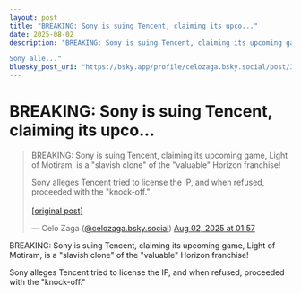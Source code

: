 ```yaml
---
layout: post
title: "BREAKING: Sony is suing Tencent, claiming its upco..."
date: 2025-08-02
description: "BREAKING: Sony is suing Tencent, claiming its upcoming game, Light of Motiram, is a \"slavish clone\" of the \"valuable\" Horizon franchise! 

Sony alle..."
bluesky_post_uri: "https://bsky.app/profile/celozaga.bsky.social/post/3lvf2tfqfxc26"
---
```


<h1 class="bluesky-post-title">BREAKING: Sony is suing Tencent, claiming its upco...</h1>

<blockquote class="bluesky-embed" data-bluesky-uri="at://did:plc:lmh6rennptq77inaztnovw4b/app.bsky.feed.post/3lvf2tfqfxc26" data-bluesky-embed-color-mode="system">
<p lang="">BREAKING: Sony is suing Tencent, claiming its upcoming game, Light of Motiram, is a "slavish clone" of the "valuable" Horizon franchise! 

Sony alleges Tencent tried to license the IP, and when refused, proceeded with the "knock-off."<br><br><a href="https://bsky.app/profile/celozaga.bsky.social/post/3lvf2tfqfxc26">[original post]</a></p>
&mdash; Celo Zaga (<a href="https://bsky.app/profile/did:plc:lmh6rennptq77inaztnovw4b?ref_src=embed">@celozaga.bsky.social</a>) <a href="https://bsky.app/profile/celozaga.bsky.social/post/3lvf2tfqfxc26?ref_src=embed">Aug 02, 2025 at 01:57</a>
</blockquote>
<script async src="https://embed.bsky.app/static/embed.js" charset="utf-8"></script>

<p class="bluesky-post-description">BREAKING: Sony is suing Tencent, claiming its upcoming game, Light of Motiram, is a "slavish clone" of the "valuable" Horizon franchise! 

Sony alleges Tencent tried to license the IP, and when refused, proceeded with the "knock-off."</p>
